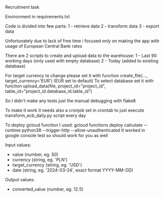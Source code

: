 Recruitment task

Environment in requirements.txt

Code is divided into few parts:
1 - retrieve data 
2 - transform data
3 - export data

Unfortunately due to lack of free time i focused only on making the app with usage of European Central Bank rates

There are 2 scripts to create and upload data to the warehouse:
1 - Last 90 working days (only used with empty database)
2 - Today (added to existing database)

For target currency to change please set it with function create_file(..., target_currency='EUR') (EUR set to default)
To select database set it with function upload_data(file, project_id="project_id", table_id="project_id.database_id.table_id")

So I didn't make any tests just the manual debugging with flake8

To make it work it needs also a cronjob set in crontab to just execute transform_ecb_daily.py script every day

To deploy gcloud function I used:
gcloud functions deploy calculate --runtime python38 --trigger-http --allow-unauthenticated
It worked in google console test so should work for you as well

Input values:
- value (number, eg. 50)
- currency (string, eg. 'PLN')
- target_currency (string, eg. 'USD')
- date (string, eg. '2024-03-24', exact format YYYY-MM-DD)

Output values:
- converted_value (number, eg. 12.5)
